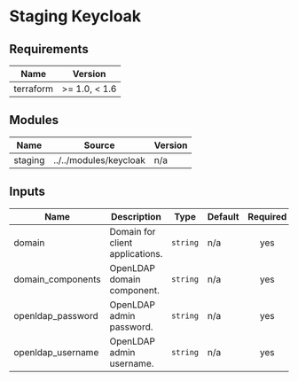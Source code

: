 # Staging Keycloak

<!-- BEGIN-TF-DOCS -->

## Requirements

| Name | Version |
|------|---------|
| terraform | >= 1.0, < 1.6 |

## Modules

| Name | Source | Version |
|------|--------|---------|
| staging | ../../modules/keycloak | n/a |

## Inputs

| Name | Description | Type | Default | Required |
|------|-------------|------|---------|:--------:|
| domain | Domain for client applications. | `string` | n/a | yes |
| domain\_components | OpenLDAP domain component. | `string` | n/a | yes |
| openldap\_password | OpenLDAP admin password. | `string` | n/a | yes |
| openldap\_username | OpenLDAP admin username. | `string` | n/a | yes |

<!-- END-TF-DOCS ---->
